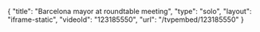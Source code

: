{
    "title": "Barcelona mayor at roundtable meeting",
    "type": "solo",
    "layout": "iframe-static",
    "videoId": "123185550",
    "url": "\/tvpembed\/123185550"
}